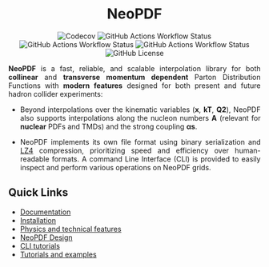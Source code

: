 <h1 align="center">NeoPDF</h1>
<p align="center">
  <img alt="Codecov" src="https://img.shields.io/codecov/c/github/Radonirinaunimi/neopdf?style=flat-square&logo=codecov&logoColor=red">
  <img alt="GitHub Actions Workflow Status" src="https://img.shields.io/github/actions/workflow/status/Radonirinaunimi/neopdf/.github%2Fworkflows%2Frun-rust.yml?style=flat-square&logo=rust&logoColor=red">
  <img alt="GitHub Actions Workflow Status" src="https://img.shields.io/github/actions/workflow/status/Radonirinaunimi/neopdf/.github%2Fworkflows%2Frun-capi.yml?style=flat-square&logo=cplusplus&logoColor=blue">
  <img alt="GitHub Actions Workflow Status" src="https://img.shields.io/github/actions/workflow/status/Radonirinaunimi/neopdf/.github%2Fworkflows%2Frun-pyapi.yml?style=flat-square&logo=python&logColor=#3776AB">
  <img alt="GitHub License" src="https://img.shields.io/github/license/Radonirinaunimi/neopdf?style=flat-square&logo=gplv3&logoColor=red">
</p>

<p align="justify">
  <b>NeoPDF</b> is a fast, reliable, and scalable interpolation library for both <b>collinear</b>
  and <b>transverse momentum dependent</b> Parton Distribution Functions with <b>modern features</b>
  designed for both present and future hadron collider experiments:

  <ul>
    <li>
    <p align="justify">
      Beyond interpolations over the kinematic variables (<b>x</b>, <b>kT</b>, <b>Q2</b>), NeoPDF
      also supports interpolations along the nucleon numbers <b>A</b> (relevant for <b>nuclear</b> PDFs
      and TMDs) and the strong coupling <b>αs</b>.
    </p>
    </li>
    <li>
    <p align="justify">
      NeoPDF implements its own file format using binary serialization and <a href="https://lz4.org/">LZ4</a>
      compression, prioritizing speed and efficiency over human-readable formats. A command Line
      Interface (CLI) is provided to easily inspect and perform various operations on NeoPDF grids.
    </p>
    </li>
  </ul>
</p>

## Quick Links

- [Documentation](https://radonirinaunimi.github.io/neopdf/)
- [Installation](https://radonirinaunimi.github.io/neopdf/installation/)
- [Physics and technical features](https://radonirinaunimi.github.io/neopdf/design-and-features/)
- [NeoPDF Design](https://radonirinaunimi.github.io/neopdf/design/)
- [CLI tutorials](https://radonirinaunimi.github.io/neopdf/cli-tutorials/)
- [Tutorials and examples](https://radonirinaunimi.github.io/neopdf/examples/python/)
